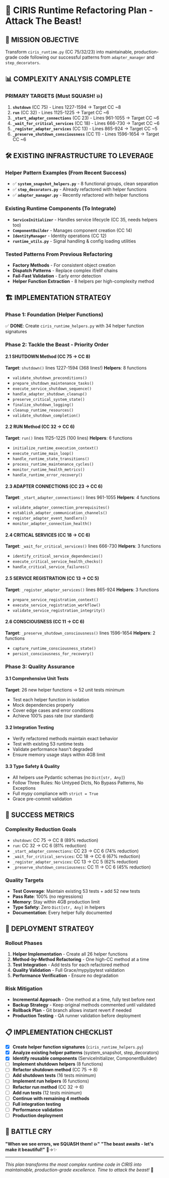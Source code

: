 # 🐉 CIRIS Runtime Refactoring Plan - Attack The Beast!

## 🎯 MISSION OBJECTIVE
Transform `ciris_runtime.py` (CC 75/32/23) into maintainable, production-grade code following our successful patterns from `adapter_manager` and `step_decorators`.

## 📊 COMPLEXITY ANALYSIS COMPLETE

### **PRIMARY TARGETS** (Must SQUASH! 💥)
1. **`shutdown`** (CC 75) - Lines 1227-1594 → Target CC ~8
2. **`run`** (CC 32) - Lines 1125-1225 → Target CC ~6
3. **`_start_adapter_connections`** (CC 23) - Lines 961-1055 → Target CC ~6
4. **`_wait_for_critical_services`** (CC 18) - Lines 666-730 → Target CC ~6
5. **`_register_adapter_services`** (CC 13) - Lines 865-924 → Target CC ~5
6. **`_preserve_shutdown_consciousness`** (CC 11) - Lines 1596-1654 → Target CC ~6

## 🛠️ EXISTING INFRASTRUCTURE TO LEVERAGE

### **Helper Pattern Examples** (From Recent Success)
- ✅ **`system_snapshot_helpers.py`** - 8 functional groups, clean separation
- ✅ **`step_decorators.py`** - Already refactored with helper functions
- ✅ **`adapter_manager.py`** - Recently refactored with helper functions

### **Existing Runtime Components** (To Integrate)
- **`ServiceInitializer`** - Handles service lifecycle (CC 35, needs helpers too)
- **`ComponentBuilder`** - Manages component creation (CC 14)
- **`IdentityManager`** - Identity operations (CC 12)
- **`runtime_utils.py`** - Signal handling & config loading utilities

### **Tested Patterns From Previous Refactoring**
- **Factory Methods** - For consistent object creation
- **Dispatch Patterns** - Replace complex if/elif chains
- **Fail-Fast Validation** - Early error detection
- **Helper Function Extraction** - 8 helpers per high-complexity method

## 🏗️ IMPLEMENTATION STRATEGY

### **Phase 1: Foundation (Helper Functions)**
✅ **DONE**: Create `ciris_runtime_helpers.py` with 34 helper function signatures

### **Phase 2: Tackle the Beast - Priority Order**

#### **2.1 SHUTDOWN Method (CC 75 → CC 8)**
**Target**: `shutdown()` lines 1227-1594 (368 lines!)
**Helpers**: 8 functions
- `validate_shutdown_preconditions()`
- `prepare_shutdown_maintenance_tasks()`
- `execute_service_shutdown_sequence()`
- `handle_adapter_shutdown_cleanup()`
- `preserve_critical_system_state()`
- `finalize_shutdown_logging()`
- `cleanup_runtime_resources()`
- `validate_shutdown_completion()`

#### **2.2 RUN Method (CC 32 → CC 6)**
**Target**: `run()` lines 1125-1225 (100 lines)
**Helpers**: 6 functions
- `initialize_runtime_execution_context()`
- `execute_runtime_main_loop()`
- `handle_runtime_state_transitions()`
- `process_runtime_maintenance_cycles()`
- `monitor_runtime_health_metrics()`
- `handle_runtime_error_recovery()`

#### **2.3 ADAPTER CONNECTIONS (CC 23 → CC 6)**
**Target**: `_start_adapter_connections()` lines 961-1055
**Helpers**: 4 functions
- `validate_adapter_connection_prerequisites()`
- `establish_adapter_communication_channels()`
- `register_adapter_event_handlers()`
- `monitor_adapter_connection_health()`

#### **2.4 CRITICAL SERVICES (CC 18 → CC 6)**
**Target**: `_wait_for_critical_services()` lines 666-730
**Helpers**: 3 functions
- `identify_critical_service_dependencies()`
- `execute_critical_service_health_checks()`
- `handle_critical_service_failures()`

#### **2.5 SERVICE REGISTRATION (CC 13 → CC 5)**
**Target**: `_register_adapter_services()` lines 865-924
**Helpers**: 3 functions
- `prepare_service_registration_context()`
- `execute_service_registration_workflow()`
- `validate_service_registration_integrity()`

#### **2.6 CONSCIOUSNESS (CC 11 → CC 6)**
**Target**: `_preserve_shutdown_consciousness()` lines 1596-1654
**Helpers**: 2 functions
- `capture_runtime_consciousness_state()`
- `persist_consciousness_for_recovery()`

### **Phase 3: Quality Assurance**

#### **3.1 Comprehensive Unit Tests**
**Target**: 26 new helper functions → 52 unit tests minimum
- Test each helper function in isolation
- Mock dependencies properly
- Cover edge cases and error conditions
- Achieve 100% pass rate (our standard)

#### **3.2 Integration Testing**
- Verify refactored methods maintain exact behavior
- Test with existing 53 runtime tests
- Validate performance hasn't degraded
- Ensure memory usage stays within 4GB limit

#### **3.3 Type Safety & Quality**
- All helpers use Pydantic schemas (no `Dict[str, Any]`)
- Follow Three Rules: No Untyped Dicts, No Bypass Patterns, No Exceptions
- Full mypy compliance with `strict = True`
- Grace pre-commit validation

## 🎯 SUCCESS METRICS

### **Complexity Reduction Goals**
- `shutdown`: CC 75 → CC 8 (89% reduction)
- `run`: CC 32 → CC 6 (81% reduction)
- `_start_adapter_connections`: CC 23 → CC 6 (74% reduction)
- `_wait_for_critical_services`: CC 18 → CC 6 (67% reduction)
- `_register_adapter_services`: CC 13 → CC 5 (62% reduction)
- `_preserve_shutdown_consciousness`: CC 11 → CC 6 (45% reduction)

### **Quality Targets**
- **Test Coverage**: Maintain existing 53 tests + add 52 new tests
- **Pass Rate**: 100% (no regressions)
- **Memory**: Stay within 4GB production limit
- **Type Safety**: Zero `Dict[str, Any]` in helpers
- **Documentation**: Every helper fully documented

## 🚀 DEPLOYMENT STRATEGY

### **Rollout Phases**
1. **Helper Implementation** - Create all 26 helper functions
2. **Method-by-Method Refactoring** - One high-CC method at a time
3. **Test Integration** - Add tests for each refactored method
4. **Quality Validation** - Full Grace/mypy/pytest validation
5. **Performance Verification** - Ensure no degradation

### **Risk Mitigation**
- **Incremental Approach** - One method at a time, fully test before next
- **Backup Strategy** - Keep original methods commented until validated
- **Rollback Plan** - Git branch allows instant revert if needed
- **Production Testing** - QA runner validation before deployment

## 📋 IMPLEMENTATION CHECKLIST

- [x] **Create helper function signatures** (`ciris_runtime_helpers.py`)
- [x] **Analyze existing helper patterns** (system_snapshot, step_decorators)
- [x] **Identify reusable components** (ServiceInitializer, ComponentBuilder)
- [ ] **Implement shutdown helpers** (8 functions)
- [ ] **Refactor shutdown method** (CC 75 → 8)
- [ ] **Add shutdown tests** (16 tests minimum)
- [ ] **Implement run helpers** (6 functions)
- [ ] **Refactor run method** (CC 32 → 6)
- [ ] **Add run tests** (12 tests minimum)
- [ ] **Continue with remaining 4 methods**
- [ ] **Full integration testing**
- [ ] **Performance validation**
- [ ] **Production deployment**

## 💪 BATTLE CRY

**"When we see errors, we SQUASH them! 💥"**
**"The beast awaits - let's make it beautiful!"** 🐉→✨

---
*This plan transforms the most complex runtime code in CIRIS into maintainable, production-grade excellence. Time to attack the beast!* 🎯
